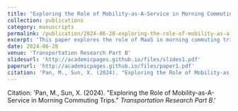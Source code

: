 ```yaml
---
title: "Exploring the Role of Mobility-as-A-Service in Morning Commuting Trips"
collection: publications
category: manuscripts
permalink: /publication/2024-06-28-exploring-the-role-of-mobility-as-a-service-in-morning-commuting-trips
excerpt: 'This paper explores the role of MaaS in morning commuting trips.'
date: 2024-06-28
venue: 'Transportation Research Part B'
slidesurl: 'http://academicpages.github.io/files/slides1.pdf'
paperurl: 'http://academicpages.github.io/files/paper1.pdf'
citation: 'Pan, M., Sun, X. (2024). "Exploring the Role of Mobility-as-A-Service in Morning Commuting Trips." <i>Transportation Research Part B</i>.'
---
```

Citation: 'Pan, M., Sun, X. (2024). "Exploring the Role of Mobility-as-A-Service in Morning Commuting Trips." <i>Transportation Research Part B</i>.'
